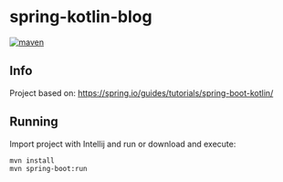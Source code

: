 # spring-kotlin-blog
[![maven](https://github.com/wmaliga/spring-kotlin-blog/actions/workflows/maven.yml/badge.svg)](https://github.com/wmaliga/spring-kotlin-blog/actions/workflows/maven.yml)

## Info
Project based on:
https://spring.io/guides/tutorials/spring-boot-kotlin/

## Running
Import project with Intellij and run or download and execute:
``` bash
mvn install
mvn spring-boot:run
```
